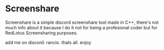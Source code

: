 # Screenshare
Screenshare is a simple discord screenshare tool made in C++, there's not much info about it because I do it not for being a profesional coder but for RedLotus Screensharing purposes.

add me on discord: rancio. thats all. enjoy
